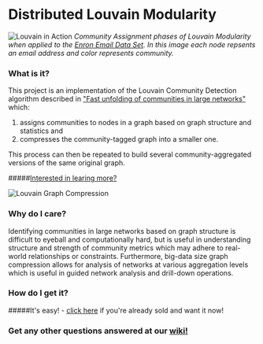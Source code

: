 Distributed Louvain Modularity
==============================
![Louvain in Action](https://raw2.github.com/Sotera/distributed-louvain-modularity/master/docs/images/animated.gif)
<i>Community Assignment phases of Louvain Modularity when applied to the [Enron Email Data Set](https://www.cs.cmu.edu/~enron/).  In this image each node repsents an email address and color represents community.</i>
### What is it?
This project is an implementation of the Louvain Community Detection algorithm described in ["Fast unfolding of communities in large networks"](http://arxiv.org/pdf/0803.0476.pdf) which:

1. assigns communities to nodes in a graph based on graph structure and statistics and 
2. compresses the community-tagged graph into a smaller one.

This process can then be repeated to build several community-aggregated versions of the same original graph.

#####[Interested in learing more?](https://github.com/Sotera/distributed-louvain-modularity/wiki/Explain-Distributed-Louvain-Modularity.)

![Louvain Graph Compression](https://raw2.github.com/Sotera/distributed-louvain-modularity/master/docs/images/Compression.png)
### Why do I care?
Identifying communities in large networks based on graph structure is difficult to eyeball and computationally hard, but is  useful in understanding structure and strength of community metrics which may adhere to real-world relationships or constraints.  Furthermore, big-data size graph compression allows for analysis of networks at various aggregation levels which is useful in guided network analysis and drill-down operations.

### How do I get it?
#####It's easy! - [click here](https://github.com/Sotera/distributed-louvain-modularity/wiki/How-do-I-get-and-install-it%3F) if you're already sold and want it now!

### Get any other questions answered at our [wiki!](https://github.com/Sotera/distributed-louvain-modularity/wiki)
